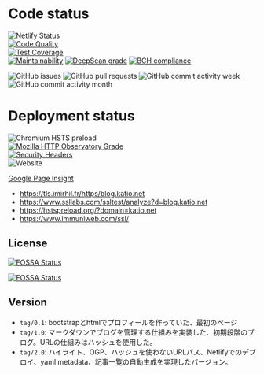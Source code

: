 # Code status

[![Netlify Status](https://api.netlify.com/api/v1/badges/1041b000-001c-429a-ad5a-576d7eba96e9/deploy-status)](https://app.netlify.com/sites/blog-katio-net/deploys)  
[![Code Quality](https://api.codacy.com/project/badge/Grade/3b32ab7ba84844ddb4b8b44b220428ec?isInternal=true)](https://www.codacy.com/manual/onokatio/onokatio-blog.github.io?utm_source=github.com&utm_medium=referral&utm_content=onokatio-blog/onokatio-blog.github.io&utm_campaign=Badge_Grade_Dashboard)  
[![Test Coverage](https://api.codeclimate.com/v1/badges/4da41c870129eb14694b/test_coverage)](https://codeclimate.com/github/onokatio-blog/onokatio-blog.github.io/test_coverage)  
[![Maintainability](https://api.codeclimate.com/v1/badges/4da41c870129eb14694b/maintainability)](https://codeclimate.com/github/onokatio-blog/onokatio-blog.github.io/maintainability)
[![DeepScan grade](https://deepscan.io/api/teams/6248/projects/8143/branches/92550/badge/grade.svg)](https://deepscan.io/dashboard#view=project&tid=6248&pid=8143&bid=92550)
[![BCH compliance](https://bettercodehub.com/edge/badge/onokatio-blog/onokatio-blog.github.io?branch=master)](https://bettercodehub.com/)

![GitHub issues](https://img.shields.io/github/issues-raw/onokatio-blog/onokatio.github.io)
![GitHub pull requests](https://img.shields.io/github/issues-pr-raw/onokatio-blog/onokatio.github.io)
![GitHub commit activity week](https://img.shields.io/github/commit-activity/w/onokatio-blog/onokatio.github.io)
![GitHub commit activity month](https://img.shields.io/github/commit-activity/m/onokatio-blog/onokatio.github.io)

# Deployment status

![Chromium HSTS preload](https://img.shields.io/hsts/preload/blog.katio.net)  
[![Mozilla HTTP Observatory Grade](https://img.shields.io/mozilla-observatory/grade/blog.katio.net?publish)](https://observatory.mozilla.org/analyze/blog.katio.net)  
[![Security Headers](https://img.shields.io/security-headers?url=https%3A%2F%2Fblog.katio.net)](https://securityheaders.com/?q=https%3A%2F%2Fblog.katio.net%2F&followRedirects=on)  
![Website](https://img.shields.io/website?down_message=failing&label=website%20status&up_message=running&url=https%3A%2F%2Fblog.katio.net)

[Google Page Insight](https://developers.google.com/speed/pagespeed/insights/?hl=JA&url=https%3A%2F%2Fblog.katio.net%2F&tab=desktop)

- https://tls.imirhil.fr/https/blog.katio.net
- https://www.ssllabs.com/ssltest/analyze?d=blog.katio.net
- https://hstspreload.org/?domain=katio.net
- https://www.immuniweb.com/ssl/

## License

[![FOSSA Status](https://app.fossa.io/api/projects/git%2Bgithub.com%2Fonokatio-blog%2Fonokatio-blog.github.io.svg?type=shield)](https://app.fossa.io/projects/git%2Bgithub.com%2Fonokatio-blog%2Fonokatio-blog.github.io?ref=badge_shield)

[![FOSSA Status](https://app.fossa.io/api/projects/git%2Bgithub.com%2Fonokatio-blog%2Fonokatio-blog.github.io.svg?type=large)](https://app.fossa.io/projects/git%2Bgithub.com%2Fonokatio-blog%2Fonokatio-blog.github.io?ref=badge_large)

## Version

- `tag/0.1`: bootstrapとhtmlでプロフィールを作っていた、最初のページ
- `tag/1.0`: マークダウンでブログを管理する仕組みを実装した、初期段階のブログ。URLの仕組みはハッシュを使用した。
- `tag/2.0`: ハイライト、OGP、ハッシュを使わないURLパス、Netlifyでのデプロイ、yaml metadata、記事一覧の自動生成を実現したバージョン。
